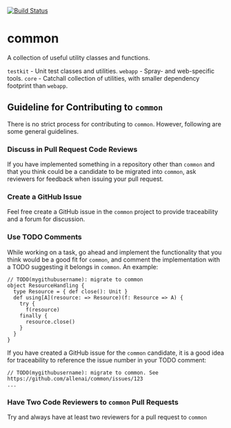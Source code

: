 [![Build Status](https://api.travis-ci.com/allenai/common.png?token=iR6Jn6hFD9RbunxYtisP)](https://magnum.travis-ci.com/allenai/common)

common
======

A collection of useful utility classes and functions.

`testkit` - Unit test classes and utilities.
`webapp` - Spray- and web-specific tools.
`core` - Catchall collection of utilities, with smaller dependency footprint than `webapp`.


Guideline for Contributing to `common`
---------------------------

There is no strict process for contributing to `common`. However, following are some general guidelines.

### Discuss in Pull Request Code Reviews ###

If you have implemented something in a repository other than `common` and that you think could be a candidate to be migrated into `common`, ask reviewers for feedback when issuing your pull request.

### Create a GitHub Issue ###

Feel free create a GitHub issue in the `common` project to provide traceability and a forum for discussion.

### Use TODO Comments ###

While working on a task, go ahead and implement the functionality that you think would be a good fit for `common`,
and comment the implementation with a TODO suggesting it belongs in `common`. An example:

    // TODO(mygithubusername): migrate to common
    object ResourceHandling {
      type Resource = { def close(): Unit }
      def using[A](resource: => Resource)(f: Resource => A) {
        try {
          f(resource)
        finally {
          resource.close()
        }
      }
    }

If you have created a GitHub issue for the `common` candidate, it is a good idea for traceability to
reference the issue number in your TODO comment:

    // TODO(mygithubusername): migrate to common. See https://github.com/allenai/common/issues/123
    ...

### Have Two Code Reviewers to `common` Pull Requests ###

Try and always have at least two reviewers for a pull request to `common`

